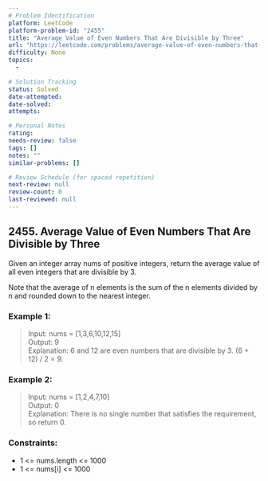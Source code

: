 ```yaml
---
# Problem Identification
platform: LeetCode
platform-problem-id: "2455"
title: "Average Value of Even Numbers That Are Divisible by Three"
url: "https://leetcode.com/problems/average-value-of-even-numbers-that-are-divisible-by-three/"
difficulty: None
topics:
  -

# Solution Tracking
status: Solved
date-attempted:
date-solved:
attempts:

# Personal Notes
rating:
needs-review: false
tags: []
notes: ""
similar-problems: []

# Review Schedule (for spaced repetition)
next-review: null
review-count: 0
last-reviewed: null
---
```


## 2455. Average Value of Even Numbers That Are Divisible by Three

Given an integer array nums of positive integers, return the average value of all even integers that are divisible by 3.

Note that the average of n elements is the sum of the n elements divided by n and rounded down to the nearest integer.

### Example 1:

> Input: nums = [1,3,6,10,12,15]<br/>
> Output: 9<br/>
> Explanation: 6 and 12 are even numbers that are divisible by 3. (6 + 12) / 2 = 9.

### Example 2:

> Input: nums = [1,2,4,7,10]<br/>
> Output: 0<br/>
> Explanation: There is no single number that satisfies the requirement, so return 0.
 
### Constraints:

- 1 <= nums.length <= 1000
- 1 <= nums[i] <= 1000